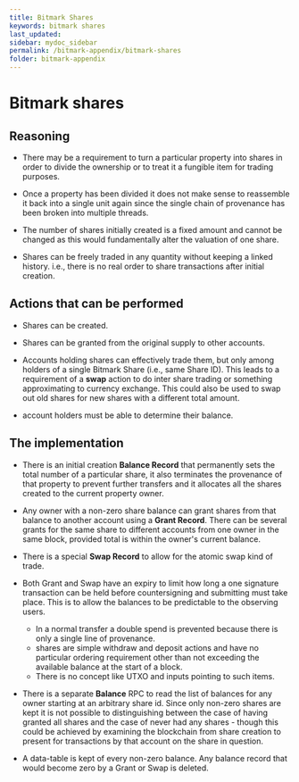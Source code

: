 ```yaml
---
title: Bitmark Shares
keywords: bitmark shares
last_updated: 
sidebar: mydoc_sidebar
permalink: /bitmark-appendix/bitmark-shares
folder: bitmark-appendix
---
```


# Bitmark shares

## Reasoning

* There may be a requirement to turn a particular property into shares
  in order to divide the ownership or to treat it a fungible item for
  trading purposes.

* Once a property has been divided it does not make sense to
  reassemble it back into a single unit again since the single chain
  of provenance has been broken into multiple threads.

* The number of shares initially created is a fixed amount and cannot
  be changed as this would fundamentally alter the valuation of one
  share.

* Shares can be freely traded in any quantity without keeping a linked
  history.  i.e., there is no real order to share transactions after
  initial creation.

## Actions that can be performed

* Shares can be created.

* Shares can be granted from the original supply to other accounts.

* Accounts holding shares can effectively trade them, but only among
  holders of a single Bitmark Share (i.e., same Share ID).  This leads
  to a requirement of a **swap** action to do inter share trading or
  something approximating to currency exchange.  This could also be
  used to swap out old shares for new shares with a different total
  amount.

* account holders must be able to determine their balance.

## The implementation

* There is an initial creation **Balance Record** that permanently
  sets the total number of a particular share, it also terminates the
  provenance of that property to prevent further transfers and it
  allocates all the shares created to the current property owner.

* Any owner with a non-zero share balance can grant shares from that
  balance to another account using a **Grant Record**.  There can be
  several grants for the same share to different accounts from one
  owner in the same block, provided total is within the owner's
  current balance.

* There is a special **Swap Record** to allow for the atomic swap kind
  of trade.

* Both Grant and Swap have an expiry to limit how long a one signature
  transaction can be held before countersigning and submitting must
  take place.  This is to allow the balances to be predictable to the
  observing users.

    * In a normal transfer a double spend is prevented because there
      is only a single line of provenance.
    * shares are simple withdraw and deposit actions and have no
      particular ordering requirement other than not exceeding the
      available balance at the start of a block.
    * There is no concept like UTXO and inputs pointing to such items.

* There is a separate **Balance** RPC to read the list of balances for
  any owner starting at an arbitrary share id.  Since only non-zero
  shares are kept it is not possible to distinguishing between the
  case of having granted all shares and the case of never had any
  shares - though this could be achieved by examining the blockchain
  from share creation to present for transactions by that account on
  the share in question.

* A data-table is kept of every non-zero balance.  Any balance record
  that would become zero by a Grant or Swap is deleted.
